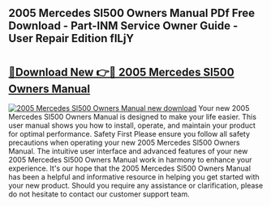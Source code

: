 ## 2005 Mercedes Sl500 Owners Manual PDf Free Download - Part-INM Service Owner Guide - User Repair Edition fILjY

# <h2><a href="http://bc42142.oget.top/?id=2005+Mercedes+Sl500+Owners+Manual">🔗Download New 👉🔴 2005 Mercedes Sl500 Owners Manual</a></h2>

[![2005 Mercedes Sl500 Owners Manual new download](https://i.imgur.com/5g1atiW.png)](http://bc42142.oget.top/?id=2005+Mercedes+Sl500+Owners+Manual)
Your new 2005 Mercedes Sl500 Owners Manual is designed to make your life easier. This user manual shows you how to install, operate, and maintain your product for optimal performance. Safety First Please ensure you follow all safety precautions when operating your new 2005 Mercedes Sl500 Owners Manual. The intuitive user interface and advanced features of your new 2005 Mercedes Sl500 Owners Manual work in harmony to enhance your experience. It's our hope that the 2005 Mercedes Sl500 Owners Manual has been a helpful and informative resource in helping you get started with your new product. Should you require any assistance or clarification, please do not hesitate to contact our customer support team.
